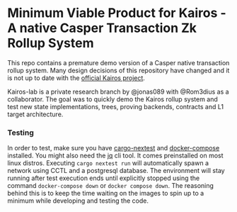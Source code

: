 # Minimum Viable Product for Kairos - A native Casper Transaction Zk Rollup System
This repo contains a premature demo version of a Casper native transaction rollup system. Many design decisions of this repository have changed and it is not up to date with the [official Kairos project](https://github.com/cspr-rad/kairos). 

Kairos-lab is a private research branch by @jonas089 with @Rom3dius as a collaborator. The goal was to quickly demo the Kairos rollup system and test new state implementations, trees, proving backends, contracts and L1 target architecture. 

### Testing
In order to test, make sure you have [cargo-nextest](https://nexte.st) and [docker-compose](https://docs.docker.com/compose/install/#scenario-two-install-the-compose-plugin) installed.
You might also need the [jq](https://jqlang.github.io/jq/) cli tool. It comes preinstalled on most linux distros.
Executing `cargo nextest run` will automatically spawn a network using CCTL and a postgresql database.
The environment will stay running after test execution ends until explicitly stopped using the command `docker-compose down` or `docker compose down`. The reasoning behind this is to keep the time waiting on the images to spin up to a minimum while developing and testing the code.
